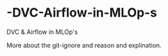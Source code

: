 # -DVC-Airflow-in-MLOp-s
 DVC &amp; Airflow in MLOp's

More about the git-ignore and reason and explination.
